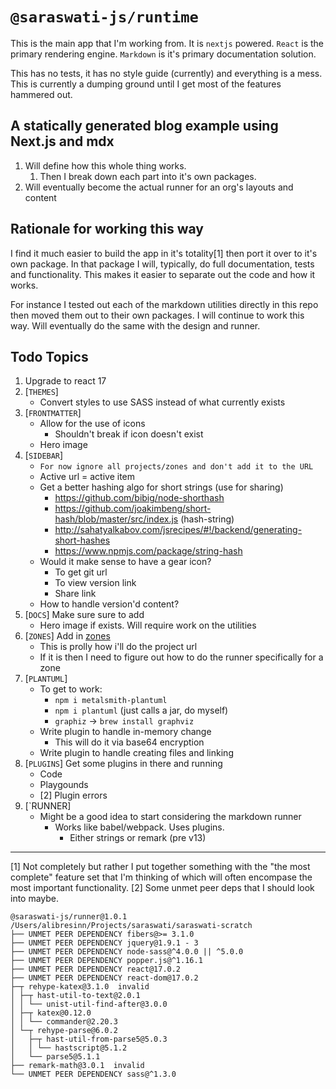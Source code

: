 # `@saraswati-js/runtime`
This is the main app that I'm working from. It is `nextjs` powered. `React` is the primary rendering engine. `Markdown` is it's primary documentation solution.

This has no tests, it has no style guide (currently) and everything is a mess. This is currently a dumping ground until I get most of the features hammered out.

## A statically generated blog example using Next.js and mdx
1. Will define how this whole thing works.
    1. Then I break down each part into it's own packages.
1. Will eventually become the actual runner for an org's layouts and content

## Rationale for working this way
I find it much easier to build the app in it's totality[1] then port it over to it's own package. In that package I will, typically, do full documentation, tests and functionality. This makes it easier to separate out the code and how it works.

For instance I tested out each of the markdown utilities directly in this repo then moved them out to their own packages. I will continue to work this way. Will eventually do the same with the design and runner.

## Todo Topics
1. Upgrade to react 17
1. [`THEMES`]
    * Convert styles to use SASS instead of what currently exists
1. [`FRONTMATTER`]
    * Allow for the use of icons
      *  Shouldn't break if icon doesn't exist
    * Hero image
1. [`SIDEBAR`]
    * `For now ignore all projects/zones and don't add it to the URL`
    * Active url = active item
    * Get a better hashing algo for short strings (use for sharing)
        - https://github.com/bibig/node-shorthash
        - https://github.com/joakimbeng/short-hash/blob/master/src/index.js (hash-string)
        - http://sahatyalkabov.com/jsrecipes/#!/backend/generating-short-hashes
        - https://www.npmjs.com/package/string-hash
    * Would it make sense to have a gear icon?
        - To get git url
        - To view version link
        - Share link
    * How to handle version'd content?
1. [`DOCS`] Make sure sure to add
    * Hero image if exists. Will require work on the utilities
1. [`ZONES`] Add in [zones](https://github.com/vercel/next.js/tree/canary/examples/with-zones)
    * This is prolly how i'll do the project url
    * If it is then I need to figure out how to do the runner specifically for a zone
1. [`PLANTUML`]
    - To get to work:
        - `npm i metalsmith-plantuml`
        - `npm i plantuml` (just calls a jar, do myself)
        - `graphiz` → `brew install graphviz`
    - Write plugin to handle in-memory change
        - This will do it via base64 encryption
    - Write plugin to handle creating files and linking
1. [`PLUGINS`] Get some plugins in there and running
    * Code
    * Playgounds
    * [2] Plugin errors
1. [`RUNNER]
    - Might be a good idea to start considering the markdown runner
        - Works like babel/webpack. Uses plugins.
            - Either strings or remark (pre v13)

---
[1] Not completely but rather I put together something with the "the most complete" feature set that I'm thinking of which will often encompase the most important functionality. 
[2] Some unmet peer deps that I should look into maybe.

```
@saraswati-js/runner@1.0.1 /Users/alibresinn/Projects/saraswati/saraswati-scratch
├── UNMET PEER DEPENDENCY fibers@>= 3.1.0
├── UNMET PEER DEPENDENCY jquery@1.9.1 - 3
├── UNMET PEER DEPENDENCY node-sass@^4.0.0 || ^5.0.0
├── UNMET PEER DEPENDENCY popper.js@^1.16.1
├── UNMET PEER DEPENDENCY react@17.0.2
├── UNMET PEER DEPENDENCY react-dom@17.0.2
├─┬ rehype-katex@3.1.0  invalid
│ ├─┬ hast-util-to-text@2.0.1 
│ │ └── unist-util-find-after@3.0.0 
│ ├─┬ katex@0.12.0 
│ │ └── commander@2.20.3 
│ └─┬ rehype-parse@6.0.2 
│   ├─┬ hast-util-from-parse5@5.0.3 
│   │ └── hastscript@5.1.2 
│   └── parse5@5.1.1 
├── remark-math@3.0.1  invalid
└── UNMET PEER DEPENDENCY sass@^1.3.0
```

<!-- 

Based on: https://github.com/mikesmit/nextjs-blog-starter-mdx

 -->